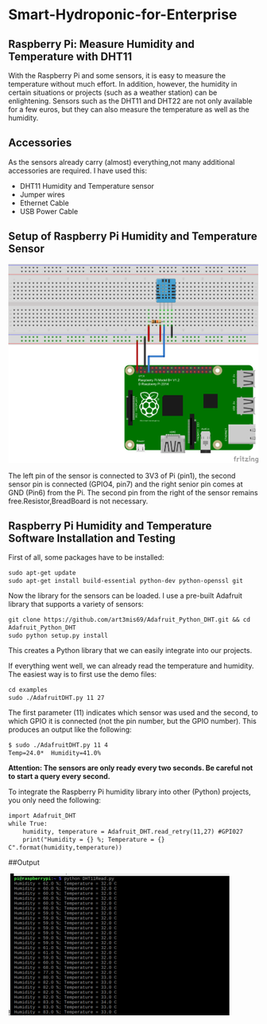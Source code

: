 # Smart-Hydroponic-for-Enterprise


## Raspberry Pi: Measure Humidity and Temperature with DHT11 ##

With the Raspberry Pi and some sensors, it is easy to measure the temperature without much effort. In addition, however, the humidity in certain situations or projects (such as a weather station) can be enlightening. Sensors such as the DHT11 and DHT22 are not only available for a few euros, but they can also measure the temperature as well as the humidity.

## Accessories ##

As the sensors already carry (almost) everything,not many additional accessories are required. I have used this:

* DHT11 Humidity and Temperature sensor
* Jumper wires
* Ethernet Cable
* USB Power Cable

## Setup of Raspberry Pi Humidity and Temperature Sensor ##

![alt text](https://github.com/art3mis69/Hydroponic-for-Enterprise/blob/master/DHT11_GPI.png)

The left pin of the sensor is connected to 3V3 of Pi (pin1), the second sensor pin is connected (GPIO4, pin7) and the right senior pin comes at GND (Pin6) from the Pi. The second pin from the right of the sensor remains free.Resistor,BreadBoard is not necessary.

## Raspberry Pi Humidity and Temperature Software Installation and Testing ##

First of all, some packages have to be installed:
```
sudo apt-get update
sudo apt-get install build-essential python-dev python-openssl git
```

Now the library for the sensors can be loaded. I use a pre-built Adafruit library that supports a variety of sensors:
```
git clone https://github.com/art3mis69/Adafruit_Python_DHT.git && cd Adafruit_Python_DHT
sudo python setup.py install
```

This creates a Python library that we can easily integrate into our projects.

If everything went well, we can already read the temperature and humidity. The easiest way is to first use the demo files:
```
cd examples
sudo ./AdafruitDHT.py 11 27
```

The first parameter (11) indicates which sensor was used and the second, to which GPIO it is connected (not the pin number, but the GPIO number). This produces an output like the following:
```
$ sudo ./AdafruitDHT.py 11 4
Temp=24.0*  Humidity=41.0%
```

__Attention: The sensors are only ready every two seconds. Be careful not to start a query every second.__

To integrate the Raspberry Pi humidity library into other (Python) projects, you only need the following:
```
import Adafruit_DHT
while True:
    humidity, temperature = Adafruit_DHT.read_retry(11,27) #GPI027
    print("Humidity = {} %; Temperature = {} C".format(humidity,temperature))
```

##Output

!![alt text](https://github.com/art3mis69/Hydroponic-for-Enterprise/blob/master/DHT11sensor_output.png)



